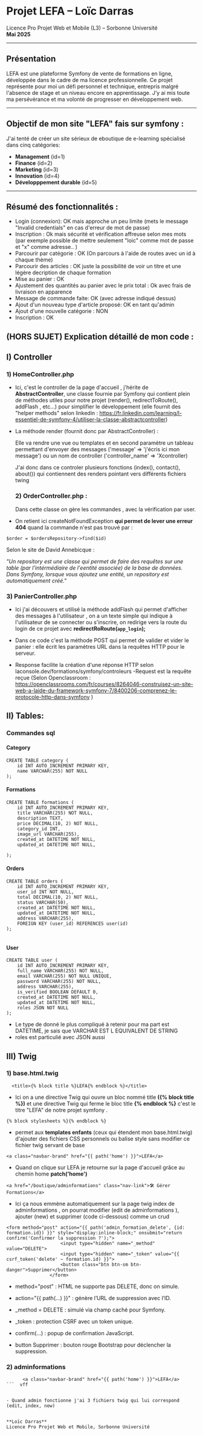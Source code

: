# Projet LEFA – Loïc Darras  
Licence Pro Projet Web et Mobile (L3) – Sorbonne Université  
**Mai 2025**

---

## Présentation

LEFA est une plateforme Symfony de vente de formations en ligne, développée dans le cadre de ma licence professionnelle. Ce projet représente pour moi un défi personnel et technique, entrepris malgré l'absence de stage et un niveau encore en apprentissage. J’y ai mis toute ma persévérance et ma volonté de progresser en développement web.

---

## Objectif de mon site "LEFA" fais sur symfony : 

J'ai tenté de créer un site sérieux de eboutique de e-learning spécialisé dans cinq catégories:
- **Management** (id=1)
-  **Finance**   (id=2)
-  **Marketing** (id=3)
- **Innovation** (id=4)
- **Développpement durable** (id=5)


---







## Résumé des fonctionnalités :


- Login (connexion): OK mais approche un peu limite (mets le message "Invalid credentials" en cas d'erreur de mot de passe)
- Inscription : Ok mais sécurité et vérification affreuse selon mes mots (par exemple possible de mettre seulement "loic" comme mot de passe et "x" comme adresse.. )
- Parcourir par catégorie : OK (On parcours à l'aide de routes avec un id à chaque thème)
- Parcourir des articles : OK juste la possibilité de voir un titre et une légère decription de chaque formation
- Mise au panier : OK
- Ajustement des quantités au panier avec le prix total : Ok avec frais de livraison en apparence
- Message de commande faite: OK (avec adresse indiqué dessus)
- Ajout d'un nouveau type d'article proposé: OK en tant qu'admin
- Ajout d'une nouvelle catégorie : NON
- Inscription : OK



## (HORS SUJET) Explication détaillé de mon code :


## I) Controller


### 1) HomeController.php


- Ici, c'est le controller de la page d'accueil , j'hérite de **AbstractController**, une classe fournie par Symfony qui contient plein de méthodes utiles pour notre projet (render(), redirectToRoute(), addFlash , etc...) pour simplifier le développement (elle fournit des "helper methods" selon linkedin : https://fr.linkedin.com/learning/l-essentiel-de-symfony-4/utiliser-la-classe-abstractcontroller)


- La méthode render  (fournit donc par AbstractController) :


  Elle va rendre une vue ou templates et en second paramètre un tableau permettant d'envoyer des messages ('message' => 'j'écris ici mon message') ou un nom de controller ('controller_name' => 'Xcontroller)


  J'ai donc dans ce controler plusieurs fonctions (index(), contact(), about()) qui contiennent des renders pointant vers différents fichiers twing

  ### 2) OrderController.php :


  Dans cette classe on gère les commandes , avec la vérification par user.
 - On retient ici createNotFoundException **qui permet de lever une erreur 404** quand la commande n'est pas trouvé par :

 
 ```
 $order = $ordersRepository->find($id)

 ```

 Selon le site de David Annebicque  :



 _"Un repository est une classe qui permet de faire des requêtes sur une table (par l'intérmédiaire de l'eentité associée) de la base de données. Dans Symfony, lorsque vous ajoutez une entité, un repository est automatiquement créé."_

 ### 3) PanierController.php


 - Ici j'ai découvers et utilisé la méthode addFlash qui permet d'afficher des messages à l'utilisateur , on a un texte simple qui indique à l'utilisateur de se connecter ou s'inscrire, on redirige vers la route du login de ce projet avec **redirectRoRoute(`app_login`);**

 - Dans ce code c'est la méthode POST qui permet de valider et vider le panier : elle écrit les paramètres URL dans la requêtes HTTP pour le serveur.

 - Response facilite la création d'une réponse HTTP selon laconsole.dev/formations/symfony/controleurs
 -Request est la requête reçue  (Selon Openclassroom : https://openclassrooms.com/fr/courses/8264046-construisez-un-site-web-a-laide-du-framework-symfony-7/8400206-comprenez-le-protocole-http-dans-symfony ) 




 
## II) Tables:
### Commandes sql

#### Category



```
CREATE TABLE category (
    id INT AUTO_INCREMENT PRIMARY KEY,
    name VARCHAR(255) NOT NULL
);
```

#### Formations 
```
CREATE TABLE formations (
    id INT AUTO_INCREMENT PRIMARY KEY,
    title VARCHAR(255) NOT NULL,
    description TEXT,
    price DECIMAL(10, 2) NOT NULL,
    category_id INT,
    image_url VARCHAR(255),
    created_at DATETIME NOT NULL,
    updated_at DATETIME NOT NULL,
  
);

```

#### Orders 

```
CREATE TABLE orders (
    id INT AUTO_INCREMENT PRIMARY KEY,
    user_id INT NOT NULL,
    total DECIMAL(10, 2) NOT NULL,
    status VARCHAR(50),
    created_at DATETIME NOT NULL,
    updated_at DATETIME NOT NULL,
    address VARCHAR(255),
    FOREIGN KEY (user_id) REFERENCES user(id)
);


```



#### User

```
CREATE TABLE user (
    id INT AUTO_INCREMENT PRIMARY KEY,
    full_name VARCHAR(255) NOT NULL,
    email VARCHAR(255) NOT NULL UNIQUE,
    password VARCHAR(255) NOT NULL,
    address VARCHAR(255),
    is_verified BOOLEAN DEFAULT 0,
    created_at DATETIME NOT NULL,
    updated_at DATETIME NOT NULL,
    roles JSON NOT NULL
);

```

- Le type de donné le plus compliqué à retenir pour ma part est DATETIME, je sais que VARCHAR EST L EQUIVALENT DE STRING 
- roles est particulié avec JSON aussi


## III) Twig


### 1) base.html.twig


```
  <title>{% block title %}LEFA{% endblock %}</title>
````

- Ici on a une directive Twig qui ouvre un bloc nommé title **({% block title %})** et une directive Twig qui ferme le bloc title **{% endblock %}** c'est le titre "LEFA" de notre projet symfony .

```
{% block stylesheets %}{% endblock %}
```

 - permet aux **templates enfants** (ceux qui étendent mon base.html.twig) d'ajouter des fichiers CSS personnels ou balise style sans modifier ce fichier twig servant de base  


```
<a class="navbar-brand" href="{{ path('home') }}">LEFA</a>
```

- Quand on clique sur LEFA je retourne sur la page d'accueil grâce au chemin home **patch('home')**


```
<a href="/boutique/adminformations" class="nav-link">🛠 Gérer Formations</a>
```

* Ici ça nous emmène automatiquement sur la page twig index de adminformations , on pourrat modifier (edit de adminformations ), ajouter (new) et supprimer (code ci-dessous)   comme un crud 



```
<form method="post" action="{{ path('admin_formation_delete', {id: formation.id}) }}" style="display:inline-block;" onsubmit="return confirm('Confirmer la suppression ?');">
                    <input type="hidden" name="_method" value="DELETE">
                    <input type="hidden" name="_token" value="{{ csrf_token('delete' ~ formation.id) }}">
                    <button class="btn btn-sm btn-danger">Supprimer</button>
                </form>
```                


- method="post" : HTML ne supporte pas DELETE, donc on simule.

- action="{{ path(...) }}" : génère l’URL de suppression avec l’ID.

- _method = DELETE : simulé via champ caché pour Symfony.

- _token : protection CSRF avec un token unique.

- confirm(...) : popup de confirmation JavaScript.

- button Supprimer : bouton rouge Bootstrap pour déclencher la suppression.

### 2) adminformations 





```
      <a class="navbar-brand" href="{{ path('home') }}">LEFA</a>
```  vff


- Quand admin fonctionne j'ai 3 fichiers twig qui lui correspond (edit, index, new)


**Loïc Darras**  
Licence Pro Projet Web et Mobile, Sorbonne Université  


